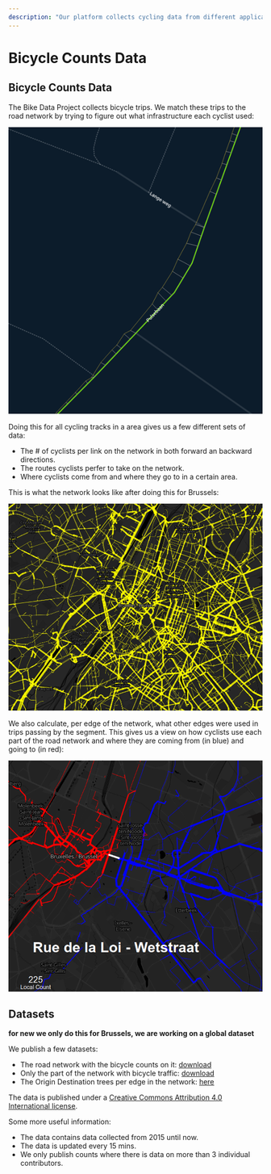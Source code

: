 ```yaml
---
description: "Our platform collects cycling data from different applications and makes the collected data available as open data. One of the datasets we publish is bicycle counts for the road network. \U0001F5FA"
---
```


# Bicycle Counts Data

## Bicycle Counts Data

The Bike Data Project collects bicycle trips. We match these trips to the road network by trying to figure out what infrastructure each cyclist used:

![Map Matching Example](../.gitbook/assets/map-matching-example.png)

Doing this for all cycling tracks in a area gives us a few different sets of data:

* The \# of cyclists per link on the network in both forward an backward directions.
* The routes cyclists perfer to take on the network.
* Where cyclists come from and where they go to in a certain area.

This is what the network looks like after doing this for Brussels:

![Map Matched Network](../.gitbook/assets/map-matched-network.png)

We also calculate, per edge of the network, what other edges were used in trips passing by the segment. This gives us a view on how cyclists use each part of the road network and where they are coming from \(in blue\) and going to \(in red\):

![Origin Destination Tree](../.gitbook/assets/origin-destination-tree.png)

## Datasets

**for new we only do this for Brussels, we are working on a global dataset**

We publish a few datasets:

* The road network with the bicycle counts on it: [download](https://data.bikedataproject.org/counts/network.shp.zip)
* Only the part of the network with bicycle traffic: [download](https://data.bikedataproject.org/counts/network-counts.geojson.zip)
* The Origin Destination trees per edge in the network: [here](https://data.bikedataproject.org/counts/trees/)

The data is published under a [Creative Commons Attribution 4.0 International license](https://creativecommons.org/licenses/by/4.0/).

Some more useful information:

* The data contains data collected from 2015 until now. 
* The data is updated every 15 mins.
* We only publish counts where there is data on more than 3 individual contributors.

